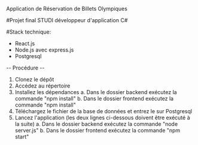 Application de Réservation de Billets Olympiques

#Projet final STUDI développeur d'application C#


#Stack technique:
* React.js
* Node.js avec express.js
* Postgresql

  
-- Procédure --


1. Clonez le dépôt
2. Accédez au répertoire
3. Installez les dépendances a. Dans le dossier backend exécutez la commande "npm install" b. Dans le dossier frontend exécutez la commande "npm install"
4. Téléchargez le fichier de la base de données et entrez le sur Postgresql
5. Lancez l'application (les deux lignes ci-dessous doivent être exécuté à la suite)
   a. Dans le dossier backend exécutez la commande "node server.js"
   b. Dans le dossier frontend exécutez la commande "npm start"
